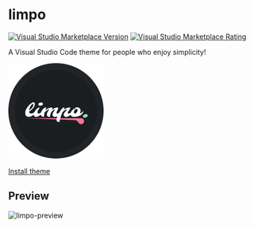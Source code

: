 # limpo

<p>
<a href="https://marketplace.visualstudio.com/items?itemName=zieu.limpo" target="__blank"><img src="https://img.shields.io/visual-studio-marketplace/v/zieu.limpo" alt="Visual Studio Marketplace Version" /></a>
<a href="https://marketplace.visualstudio.com/items?itemName=zieu.limpo"><img src="https://img.shields.io/visual-studio-marketplace/r/zieu.limpo" alt="Visual Studio Marketplace Rating" /></a>
</p>

A Visual Studio Code theme for people who enjoy simplicity!

<img src="./icon.png" alt="limpo logo" />

[Install theme](https://marketplace.visualstudio.com/items?itemName=zieu.limpo)

## Preview

![limpo-preview](https://user-images.githubusercontent.com/51776685/172439021-5cea036f-c7eb-4b62-bc8e-0f7f75791b56.png)
